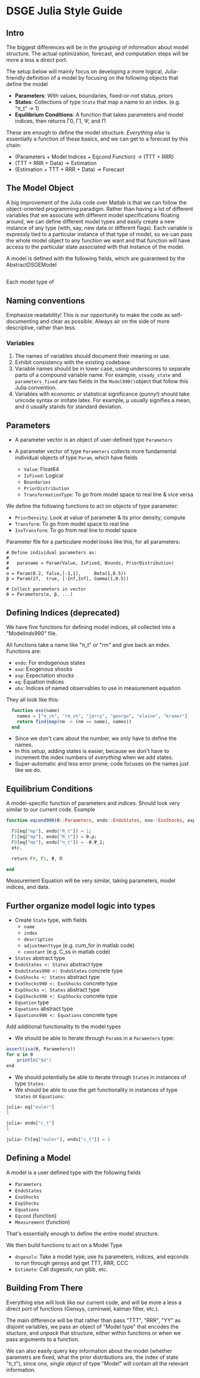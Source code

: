 # DSGE Julia Style Guide

## Intro 


The biggest differences will be in the _grouping_ of information about
model structure. The actual optimization, forecast, and computation steps will be more a
less a direct port.

The setup below will mainly focus on developing a more logical,
Julia-friendly definition of a model by focusing on the following
objects that define the model

- __Parameters__: With values, boundaries, fixed-or-not status, priors
- __States__: Collections of type `State` that map a name to an index.
  (e.g. "π_t" -> 1)
- __Equilibrium Conditions__: A function that takes parameters and model
  indices, then returns Γ0, Γ1, Ψ, and Π

These are enough to define the model structure. _Everything else_ is
essentially a function of these basics, and we can get to a forecast by
this chain:

- (Parameters + Model Indices + Eqcond Function) -> (TTT + RRR)
- (TTT + RRR + Data) -> Estimation
- (Estimation + TTT + RRR + Data) -> Forecast


## The Model Object

A big improvement of the Julia code over Matlab is that we can follow the object-oriented 
programming paradigm. Rather than having a lot of different variables that we associate with 
different model specifications floating around, we can define different model types and easily
create a new instance of any type (with, say, new data or different flags). 
Each variable is expressly tied to a particular instance of that type of model, so we can pass
the whole model object to any function we want and that function will have access to the particular 
state associated with that instance of the model.

A model is defined with the following fields, which are guaranteed by the AbstractDSGEModel

##

Each model type of 
















## Naming conventions

Emphasize readability! This is our opportunity to make the code as self-documenting and clear
as possible. Always air on the side of more descriptive, rather than less.

### Variables

1. The names of variables should document their meaning or use. 
2. Exhibit consistency with the existing codebase.
3. Variable names should be in lower case, using underscores to separate parts of a compound variable name. 
For example, `steady_state` and `parameters_fixed` are two fields in the `Model990()`object that follow 
this Julia convention. 
4. Variables with economic or statistical significance (punny!) should take unicode syntax or imitate latex.
For example, μ usually signifies a mean, and σ usually stands for standard deviation.






## Parameters


- A parameter vector is an object of user-defined type `Parameters`
- A parameter vector of type `Parameters` collects more fundamental
  individual objects of type `Param`, which have fields

  - `Value`:   Float64
  - `IsFixed`: Logical
  - `Boundaries`
  - `PriorDistribution`
  - `TransformationType`: To go from model space to real line & vice versa

We define the following functions to act on objects of type parameter:

- `PriorDensity`: Look at value of parameter & its prior density; compute
- `Transform`:    To go from model space to real line
- `InvTransform`: To go from real line to model space

Parameter file for a particulare model looks like this, for all parameters:
```
# Define individual parameters as:
#
#   paraname = Param(Value, IsFixed, Bounds, PriorDistribution)
#
α = Param(0.2, false,[-1,1],     Beta(1,0.5))
β = Param(27,  true, [-Inf,Inf], Gamma(1,0.5))

# Collect parameters in vector
θ = Parameters(α, β, ...)
```

## Defining Indices (deprecated)

We have five functions for defining model indices, all collected into a
"ModelInds990" file.

All functions take a name like "π_t" or "rm" and give back an index.
Functions are:

- `endo`: For endogenous states
- `exo`:  Exogenous shocks
- `exp`:  Expectation shocks
- `eq`:   Equation indices
- `obs`:  Indices of named observables to use in measurement equation

They all look like this:
```julia
  function exo(name)
    names = ["π_sh", "rm_sh", "jerry", "george", "elaine", "kramer"]
    return find(map(nm -> (nm == name), names))
  end
```
- Since we don't care about the number, we only have to define the names.
- In this setup, adding states is easier, because we don't have to
  increment the index numbers of _everything_ when we add states.
- Super-automatic and less error prone; code focuses on the names just
  like we do.

## Equilibrium Conditions

A model-specific function of parameters and indices. Should look very
similar to our current code. Example
```julia
function eqcond990(θ::Parameters, endo::EndoStates, exo::ExoShocks, exp::ExpShocks, eq::Equations)

  Γ0[eq["mp"], endo["R_t"]) = 1;
  Γ1[eq["mp"], endo["R_t"]) = θ.ρ;
  Γ0[eq["mp"], endo["π_t"]) = -θ.Ψ_1;
  etc.

  return Γ0, Γ1, Ψ, Π

end
```
Measurement Equation will be very similar, taking parameters, model
indices, and data.

## Further organize model logic into types

-	Create `State` type, with fields 
    -	`name`
    -	`index`
    -	`description`
    -	`adjustmenttype` (e.g. cum_for in matlab code)
    -	`constant` (e.g. C_ss in matlab code)
-	`States` abstract type
-	`EndoStates <: States` abstract type
-	`EndoStates990 <: EndoStates` concrete type
-	`ExoShocks <: States` abstract type
-	`ExoShocks990 <: ExoShocks` concrete type
-	`ExpShocks <: States` abstract type
-	`ExpShocks990 <: ExpShocks` concrete type
-	`Equation` type
-	`Equations` abstract type
-	`Equations990 <: Equations` concrete type

Add additional functionality to the model types
- We should be able to iterate through `Param`s in a `Parameters` type:
```julia
assert(isa(θ, Parameters))
for α in θ
    println("$α")
end
```
- We should potentially be able to iterate through `State`s in instances of type `States`.
- We should be able to use the get functionality in instances of type `States` or `Equations`:
```julia
julia> eq["euler"]
1

julia> endo["c_t"]
1

julia> Γ0[eq["euler"], endo["c_t"]] = 1
```

## Defining a Model

A model is a user defined type with the following fields

- `Parameters`
- `EndoStates`
- `ExoShocks`
- `ExpShocks`
- `Equations`
- `Eqcond` (function)
- `Measurement` (function)

That's essentially enough to define the entire model structure.

We then build functions to act on a Model Type

- `dsgesolv`: Take a model type, use its parameters, indices, and eqconds to run through gensys and get TTT, RRR, CCC
- `Estimate`: Call dsgesolv, run gibb, etc.


## Building From There

Everything else will look like our current code, and will be more a less
a direct port of functions (Gensys, csminwel, kalman filter, etc.).

The main difference will be that rather than pass "TTT", "RRR", "YY" as
disjoint variables, we pass an object of "Model type" that encodes the
stucture, and _unpack_ that structure, either within functions or when
we pass arguments to a function.

We can also easily query key information about the model (whether
parametrs are fixed, what the prior distributions are, the index of
state "π_t"), since _one, single object_ of type "Model" will contain
all the relevant information.

